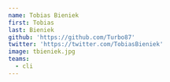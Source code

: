 ```yaml
---
name: Tobias Bieniek
first: Tobias
last: Bieniek
github: 'https://github.com/Turbo87'
twitter: 'https://twitter.com/TobiasBieniek'
image: tbieniek.jpg
teams:
  - cli
---
```

